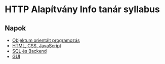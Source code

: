 # HTTP Alapítvány Info tanár syllabus

## Napok

- [Objektum orientált programozás](oo.md)
- [HTML, CSS, JavaScript](frontend.md)
- [SQL és Backend](sql.md)
- [GUI](gui.md)
